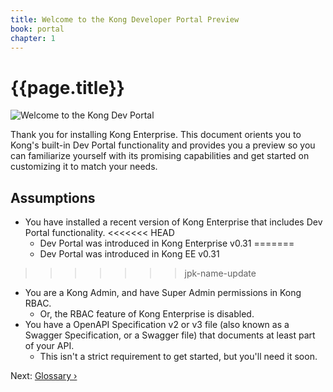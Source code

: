 ```yaml
---
title: Welcome to the Kong Developer Portal Preview
book: portal
chapter: 1
---
```


# {{page.title}}

![Welcome to the Kong Dev Portal](https://konghq.com/wp-content/uploads/2018/05/kong-portal-intro.png)

Thank you for installing Kong Enterprise. This document orients you to Kong's built-in Dev Portal functionality and provides you a preview so you can familiarize yourself with its promising capabilities and get started on customizing it to match your needs.

## Assumptions

* You have installed a recent version of Kong Enterprise that includes Dev Portal functionality.
<<<<<<< HEAD
    * Dev Portal was introduced in Kong Enterprise v0.31
=======
    * Dev Portal was introduced in Kong EE v0.31
>>>>>>> jpk-name-update
* You are a Kong Admin, and have Super Admin permissions in Kong RBAC.
    * Or, the RBAC feature of Kong Enterprise is disabled.
* You have a OpenAPI Specification v2 or v3 file (also known as a Swagger Specification, or a Swagger file) that documents at least part of your API.
    * This isn't a strict requirement to get started, but you'll need it soon.

Next: [Glossary &rsaquo;]({{page.book.next}})

